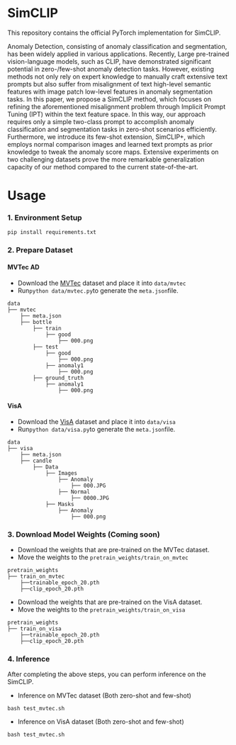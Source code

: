 # SimCLIP
This repository contains the official PyTorch implementation for SimCLIP.

Anomaly Detection, consisting of anomaly classification and segmentation, has been widely applied in various applications.
Recently, Large pre-trained vision-language models, such as CLIP, have demonstrated significant potential in zero-/few-shot anomaly detection tasks.
However, existing methods not only rely on expert knowledge to manually craft extensive text prompts but also suffer from misalignment of text high-level semantic features with image patch low-level features in anomaly segmentation tasks. In this paper, we propose a SimCLIP method, which focuses on refining the aforementioned misalignment problem through Implicit Prompt Tuning (IPT) within the text feature space. In this way, our approach requires only a simple two-class prompt to accomplish anomaly classification and segmentation tasks in zero-shot scenarios efficiently. 
Furthermore, we introduce its few-shot extension, SimCLIP+, which employs normal comparison images and learned text prompts as prior knowledge to tweak the anomaly score maps. Extensive experiments on two challenging datasets prove the more remarkable generalization capacity of our method compared to the current state-of-the-art.
# Usage
### 1. Environment Setup ###
```
pip install requirements.txt
```
### 2. Prepare Dataset ###
#### MVTec AD 
* Download the [MVTec](https://www.mvtec.com/company/research/datasets/mvtec-ad) dataset and place it into  ```data/mvtec```
* Run```python data/mvtec.py```to generate the ```meta.json```file.
```
data
├── mvtec
    ├── meta.json
    ├── bottle
        ├── train
            ├── good
                ├── 000.png
        ├── test
            ├── good
                ├── 000.png
            ├── anomaly1
                ├── 000.png
        ├── ground_truth
            ├── anomaly1
                ├── 000.png
```
#### VisA 
* Download the [VisA](https://amazon-visual-anomaly.s3.us-west-2.amazonaws.com/VisA_20220922.tar) dataset and place it into  ```data/visa```
* Run```python data/visa.py```to generate the ```meta.json```file.
```
data
├── visa
    ├── meta.json
    ├── candle
        ├── Data
            ├── Images
                ├── Anomaly
                    ├── 000.JPG
                ├── Normal
                    ├── 0000.JPG
            ├── Masks
                ├── Anomaly
                    ├── 000.png
```

### 3. Download Model Weights (Coming soon) ###
* Download the weights that are pre-trained on the MVTec dataset.
* Move the weights to the ```pretrain_weights/train_on_mvtec```
```
pretrain_weights
├── train_on_mvtec
    ├──trainable_epoch_20.pth
    ├──clip_epoch_20.pth
```
* Download the weights that are pre-trained on the VisA dataset.
* Move the weights to the ```pretrain_weights/train_on_visa```
```
pretrain_weights
├── train_on_visa
    ├──trainable_epoch_20.pth
    ├──clip_epoch_20.pth
```
### 4. Inference ###
After completing the above steps, you can perform inference on the SimCLIP.
* Inference on MVTec dataset (Both zero-shot and few-shot)
```
bash test_mvtec.sh
```


* Inference on VisA dataset (Both zero-shot and few-shot)
```
bash test_mvtec.sh
```




